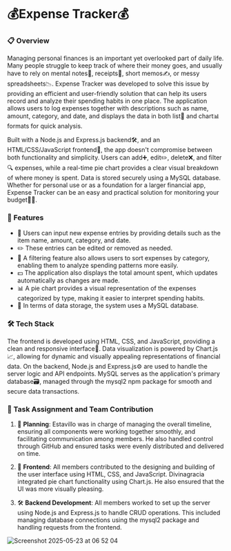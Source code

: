 # 💰Expense Tracker💰

### **📋 Overview**

Managing personal finances is an important yet overlooked part of daily life. Many people struggle to keep track of where their money goes, and usually have to rely on mental notes🧠, receipts🧾, short memos✍️, or messy spreadsheets📉. Expense Tracker was developed to solve this issue by providing an efficient and user-friendly solution that can help its users record and analyze their spending habits in one place. The application allows users to log expenses together with descriptions such as name, amount, category, and date, and displays the data in both list📃 and chart📊 formats for quick analysis.

Built with a Node.js and Express.js backend🛠️, and an HTML/CSS/JavaScript frontend🎨, the app doesn't compromise between both functionality and simplicity. Users can add➕, edit✏️, delete❌, and filter🔍 expenses, while a real-time pie chart provides a clear visual breakdown of where money is spent. Data is stored securely using a MySQL database. Whether for personal use or as a foundation for a larger financial app, Expense Tracker can be an easy and practical solution for monitoring your budget🧾💸.

### **🌟 Features**
- 📝 Users can input new expense entries by providing details such as the item name, amount, category, and date.
- ✏️ These entries can be edited or removed as needed.
- 📂 A filtering feature also allows users to sort expenses by category, enabling them to analyze spending patterns more easily.
- 💵 The application also displays the total amount spent, which updates automatically as changes are made.
- 📊 A pie chart provides a visual representation of the expenses categorized by type, making it easier to interpret spending habits.
- 🔐 In terms of data storage, the system uses a MySQL database.

### **🛠️ Tech Stack**

The frontend is developed using HTML, CSS, and JavaScript, providing a clean and responsive interface🎨. Data visualization is powered by Chart.js📈, allowing for dynamic and visually appealing representations of financial data. On the backend, Node.js and Express.js⚙️ are used to handle the server logic and API endpoints. MySQL serves as the application's primary database🗃️, managed through the mysql2 npm package for smooth and secure data transactions. 

### **👥 Task Assignment and Team Contribution**

1. 📅 **Planning**:
Estavillo was in charge of managing the overall timeline, ensuring all components were working together smoothly, and facilitating communication among members. He also handled control through GitHub and ensured tasks were evenly distributed and delivered on time.

2. 🎨 **Frontend**:
All members contributed to the designing and building of the user interface using HTML, CSS, and JavaScript. Divinagracia integrated pie chart functionality using Chart.js. He also ensured that the UI was more visually pleasing.

3. 🛠️ **Backend Development**:
All members worked to set up the server using Node.js and Express.js to handle CRUD operations. This included managing database connections using the mysql2 package and handling requests from the frontend.


![Screenshot 2025-05-23 at 06 52 04](https://github.com/user-attachments/assets/ca1a2c71-fd8c-4c2c-9381-900277ee50c3)





